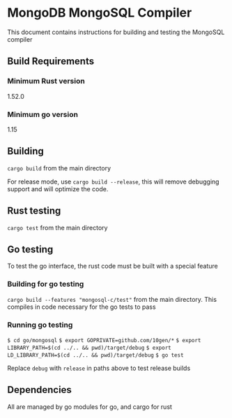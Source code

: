 # MongoDB MongoSQL Compiler

This document contains instructions for building and testing the MongoSQL compiler

## Build Requirements

### Minimum Rust version
1.52.0

### Minimum go version
1.15

## Building

`cargo build` from the main directory

For release mode, use `cargo build --release`, this will remove debugging support and will optimize
the code.

## Rust testing

`cargo test` from the main directory

## Go testing

To test the go interface, the rust code must be built with a special feature

### Building for go testing

`cargo build --features "mongosql-c/test"` from the main directory. This compiles in code necessary
for the go tests to pass

### Running go testing

`$ cd go/mongosql`
`$ export GOPRIVATE=github.com/10gen/*`
`$ export LIBRARY_PATH=$(cd ../.. && pwd)/target/debug`
`$ export LD_LIBRARY_PATH=$(cd ../.. && pwd)/target/debug`
`$ go test`

Replace `debug` with `release` in paths above to test release builds

## Dependencies

All are managed by go modules for go, and cargo for rust
